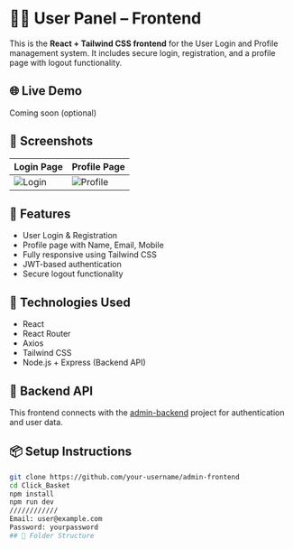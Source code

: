 # 🧑‍💼 User Panel – Frontend

This is the **React + Tailwind CSS frontend** for the User Login and Profile management system. It includes secure login, registration, and a profile page with logout functionality.

## 🌐 Live Demo

Coming soon (optional)

## 📸 Screenshots

| Login Page | Profile Page |
|------------|--------------|
| ![Login](./screenshots/login.png) | ![Profile](./screenshots/profile.png) |

## 🚀 Features

- User Login & Registration
- Profile page with Name, Email, Mobile
- Fully responsive using Tailwind CSS
- JWT-based authentication
- Secure logout functionality

## 🔧 Technologies Used

- React
- React Router
- Axios
- Tailwind CSS
- Node.js + Express (Backend API)

## 🔗 Backend API

This frontend connects with the [admin-backend](https://github.com/your-username/admin-backend) project for authentication and user data.

## 📦 Setup Instructions

```bash
git clone https://github.com/your-username/admin-frontend
cd Click_Basket
npm install
npm run dev
////////////
Email: user@example.com
Password: yourpassword
## 📁 Folder Structure

